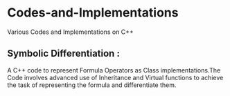 # Codes-and-Implementations
Various Codes and Implementations on C++
## Symbolic Differentiation :

A C++ code to represent Formula Operators as  Class implementations.The Code involves advanced use of Inheritance and Virtual functions to achieve
the task of representing the formula and differentiate them.
